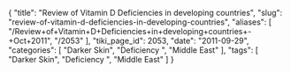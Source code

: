 {
    "title": "Review of Vitamin D Deficiencies in developing countries",
    "slug": "review-of-vitamin-d-deficiencies-in-developing-countries",
    "aliases": [
        "/Review+of+Vitamin+D+Deficiencies+in+developing+countries+-+Oct+2011",
        "/2053"
    ],
    "tiki_page_id": 2053,
    "date": "2011-09-29",
    "categories": [
        "Darker Skin",
        "Deficiency ",
        "Middle East"
    ],
    "tags": [
        "Darker Skin",
        "Deficiency ",
        "Middle East"
    ]
}